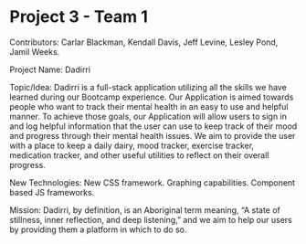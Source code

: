 # Project 3 - Team 1

Contributors:  Carlar Blackman, Kendall Davis, Jeff Levine, Lesley Pond, Jamil Weeks.

Project Name: Dadirri

Topic/Idea: Dadirri is a full-stack application utilizing all the skills we have learned during our Bootcamp experience. Our Application is aimed towards people who want to track their mental health in an easy to use and helpful manner. To achieve those goals, our Application will allow users to sign in and log helpful information that the user can use to keep track of their mood and progress through their mental health issues. We aim to provide the user with a place to keep a daily dairy, mood tracker, exercise tracker, medication tracker, and other useful utilities to reflect on their overall progress.

New Technologies: New CSS framework. Graphing capabilities. Component based JS frameworks.

Mission: Dadirri, by definition, is an Aboriginal term meaning, “A state of stillness, inner reflection, and deep listening,” and we aim to help our users by providing them a platform in which to do so.
